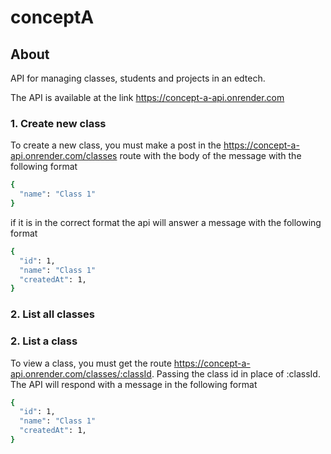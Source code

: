 # conceptA

## About

API for managing classes, students and projects in an edtech.

The API is available at the link https://concept-a-api.onrender.com


### 1. Create new class
To create a new class, you must make a post in the https://concept-a-api.onrender.com/classes route with the body of the message with the following format

```bash
{ 
  "name": "Class 1"
}
```

if it is in the correct format the api will answer a message with the following format

```bash
{ 
  "id": 1,
  "name": "Class 1"
  "createdAt": 1,
}
```

### 2. List all classes

### 2. List a class

To view a class, you must get the route https://concept-a-api.onrender.com/classes/:classId. Passing the class id in place of :classId. The API will respond with a message in the following format

```bash
{ 
  "id": 1,
  "name": "Class 1"
  "createdAt": 1,
}
```